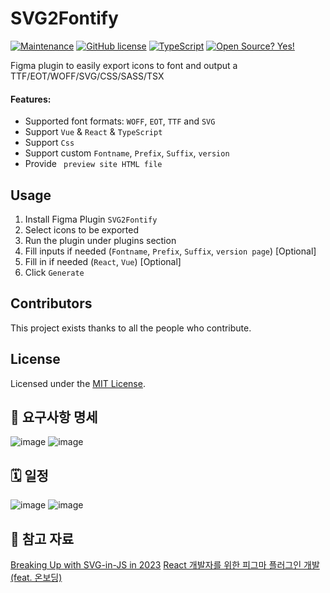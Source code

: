 # SVG2Fontify

[![Maintenance](https://img.shields.io/badge/Maintained%3F-yes-green.svg)](https://github.com/abdelhakimrafik/icon2font/graphs/commit-activity)
[![GitHub license](https://img.shields.io/github/license/Naereen/StrapDown.js.svg)](https://github.com/abdelhakimrafik/icon2font/blob/master/LICENSE)
[![TypeScript](https://badgen.net/badge/icon/typescript?icon=typescript&label)](https://typescriptlang.org)
[![Open Source? Yes!](https://badgen.net/badge/Open%20Source%20%3F/Yes%21/blue?icon=github)](https://github.com/abdelhakimrafik/icon2font/)

Figma plugin to easily export icons to font and output a TTF/EOT/WOFF/SVG/CSS/SASS/TSX

#### Features:

- Supported font formats: `WOFF`, `EOT`, `TTF` and `SVG`
- Support `Vue` & `React` & `TypeScript` 
- Support `Css`
- Support custom `Fontname`, `Prefix`, `Suffix`, `version`
- Provide ` preview site HTML file`

## Usage

1. Install Figma Plugin `SVG2Fontify`
1. Select icons to be exported
1. Run the plugin under plugins section
1. Fill inputs if needed (`Fontname`, `Prefix`, `Suffix`, `version page`) [Optional]
1. Fill in if needed (`React`, `Vue`) [Optional]
1. Click `Generate`

## Contributors

This project exists thanks to all the people who contribute. 

## License

Licensed under the [MIT License](https://opensource.org/licenses/MIT).


## 🧩 요구사항 명세
![image](https://hackmd.io/_uploads/rJOTrGEg0.png)
![image](https://hackmd.io/_uploads/rJpGifNgA.png)


## 🗓️ 일정
![image](https://hackmd.io/_uploads/SkqOx7EgA.png)
![image](https://hackmd.io/_uploads/BJQklmNxA.png)

## 📍 참고 자료
[Breaking Up with SVG-in-JS in 2023](https://kurtextrem.de/posts/svg-in-js)
[React 개발자를 위한 피그마 플러그인 개발(feat. 온보딩)](https://techblog.woowahan.com/8339/)
